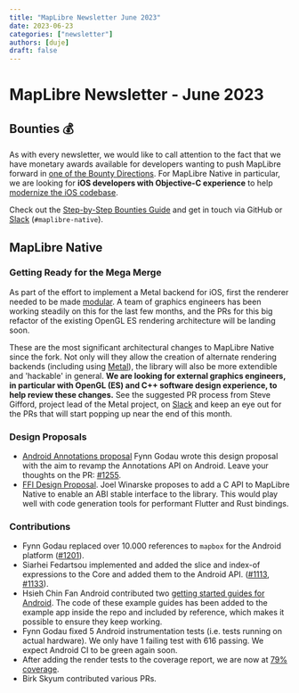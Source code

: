 ```yaml
---
title: "MapLibre Newsletter June 2023"
date: 2023-06-23
categories: ["newsletter"]
authors: [duje]
draft: false
---
```


# MapLibre Newsletter - June 2023

## Bounties 💰

As with every newsletter, we would like to call attention to the fact that we have monetary awards available for developers wanting to push MapLibre forward in [one of the Bounty Directions](https://github.com/maplibre/maplibre/issues?q=is%3Aissue+is%3Aopen+label%3A%22bounty+direction%22). For MapLibre Native in particular, we are looking for **iOS developers with Objective-C experience** to help [modernize the iOS codebase](https://github.com/maplibre/maplibre-native/issues/1248).

Check out the [Step-by-Step Bounties Guide](https://maplibre.org/roadmap/step-by-step-bounties-guide/) and get in touch via GitHub or [Slack](https://slack.openstreetmap.us/) (`#maplibre-native`).

## MapLibre Native

### Getting Ready for the Mega Merge

As part of the effort to implement a Metal backend for iOS, first the renderer needed to be made [modular](https://github.com/maplibre/maplibre-native/blob/main/design-proposals/2022-10-27-rendering-modularization.md). A team of graphics engineers has been working steadily on this for the last few months, and the PRs for this big refactor of the existing OpenGL ES rendering architecture will be landing soon.

These are the most significant architectural changes to MapLibre Native since the fork. Not only will they allow the creation of alternate rendering backends (including using [Metal](https://en.wikipedia.org/wiki/Metal_(API))), the library will also be more extendible and 'hackable' in general.  **We are looking for external graphics engineers, in particular with OpenGL (ES) and C++ software design experience, to help review these changes.** See the suggested PR process from Steve Gifford, project lead of the Metal project, on [Slack](https://osmus.slack.com/archives/C02B2CBSNBU/p1686938801960959) and keep an eye out for the PRs that will start popping up near the end of this month.

### Design Proposals

- [Android Annotations proposal](https://github.com/fynngodau/maplibre-native/blob/annotations-proposal/design-proposals/2023-06-17-android-annotations.md) Fynn Godau wrote this design proposal with the aim to revamp the Annotations API on Android. Leave your thoughts on the PR: [#1255](https://github.com/maplibre/maplibre-native/pull/1255).
- [FFI Design Proposal](https://github.com/maplibre/maplibre-native/pull/1254). Joel Winarske proposes to add a C API to MapLibre Native to enable an ABI stable interface to the library. This would play well with code generation tools for performant Flutter and Rust bindings.

### Contributions

- Fynn Godau replaced over 10.000 references to `mapbox` for the Android platform ([#1201](https://github.com/maplibre/maplibre-native/pull/1201)). 
- Siarhei Fedartsou implemented and added the slice and index-of expressions to the Core and added them to the Android API. ([#1113](https://github.com/maplibre/maplibre-native/pull/1113), [#1133](https://github.com/maplibre/maplibre-native/pull/1133)).
- Hsieh Chin Fan Android contributed two [getting started guides for Android](https://maplibre.org/maplibre-native/docs/book/android/annotation-guide.html). The code of these example guides has been added to the example app inside the repo and included by reference, which makes it possible to ensure they keep working.
- Fynn Godau fixed 5 Android instrumentation tests (i.e. tests running on actual hardware). We only have 1 failing test with 616 passing. We expect Android CI to be green again soon.
- After adding the render tests to the coverage report, we are now at [79% coverage](https://app.codecov.io/github/maplibre/maplibre-native).
- Birk Skyum contributed various PRs.
